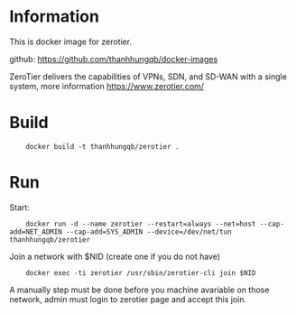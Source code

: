 # Information
This is docker image for zerotier.

github: https://github.com/thanhhungqb/docker-images

ZeroTier delivers the capabilities of VPNs, SDN, and SD-WAN with a single system, more information https://www.zerotier.com/

# Build
		docker build -t thanhhungqb/zerotier .

# Run

Start:

		docker run -d --name zerotier --restart=always --net=host --cap-add=NET_ADMIN --cap-add=SYS_ADMIN --device=/dev/net/tun thanhhungqb/zerotier
		
Join a network with $NID (create one if you do not have)
		
		docker exec -ti zerotier /usr/sbin/zerotier-cli join $NID
		
A manually step must be done before you machine avariable on those network, admin must login to zerotier page and accept this join.




